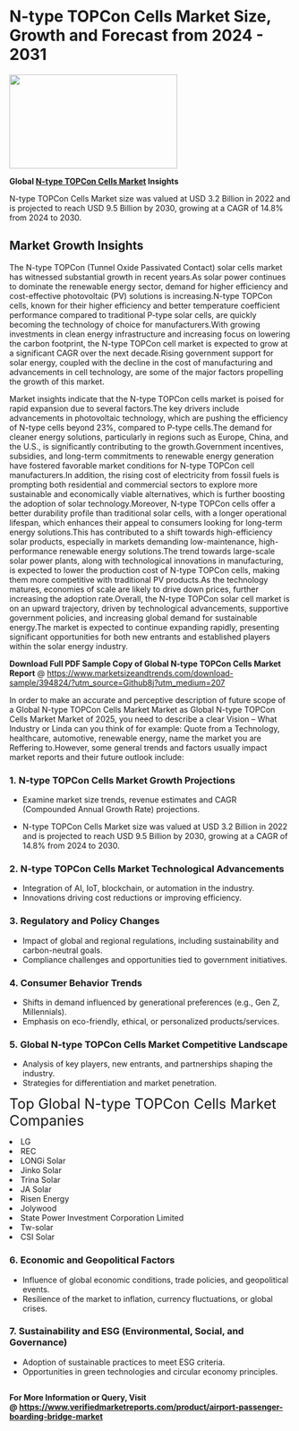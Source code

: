 <H1>N-type TOPCon Cells Market Size, Growth and Forecast from 2024 - 2031</H1><img class="aligncenter size-medium wp-image-584254" src="https://thirdeyenews.in/wp-content/uploads/2024/09/Global-Market-Research-300x168.jpeg" alt="" width="300" height="168" /><p><strong>Global&nbsp;<a href="https://www.marketsizeandtrends.com/download-sample/394824/?utm_source=Github8j?utm_medium=207">N-type TOPCon Cells Market</a> Insights</strong></p><p>N-type TOPCon Cells Market size was valued at USD 3.2 Billion in 2022 and is projected to reach USD 9.5 Billion by 2030, growing at a CAGR of 14.8% from 2024 to 2030.</p><p><h2>Market Growth Insights</h2> <p>The N-type TOPCon (Tunnel Oxide Passivated Contact) solar cells market has witnessed substantial growth in recent years.As solar power continues to dominate the renewable energy sector, demand for higher efficiency and cost-effective photovoltaic (PV) solutions is increasing.N-type TOPCon cells, known for their higher efficiency and better temperature coefficient performance compared to traditional P-type solar cells, are quickly becoming the technology of choice for manufacturers.With growing investments in clean energy infrastructure and increasing focus on lowering the carbon footprint, the N-type TOPCon cell market is expected to grow at a significant CAGR over the next decade.Rising government support for solar energy, coupled with the decline in the cost of manufacturing and advancements in cell technology, are some of the major factors propelling the growth of this market.</p> <p>Market insights indicate that the N-type TOPCon cells market is poised for rapid expansion due to several factors.The key drivers include advancements in photovoltaic technology, which are pushing the efficiency of N-type cells beyond 23%, compared to P-type cells.The demand for cleaner energy solutions, particularly in regions such as Europe, China, and the U.S., is significantly contributing to the growth.Government incentives, subsidies, and long-term commitments to renewable energy generation have fostered favorable market conditions for N-type TOPCon cell manufacturers.In addition, the rising cost of electricity from fossil fuels is prompting both residential and commercial sectors to explore more sustainable and economically viable alternatives, which is further boosting the adoption of solar technology.Moreover, N-type TOPCon cells offer a better durability profile than traditional solar cells, with a longer operational lifespan, which enhances their appeal to consumers looking for long-term energy solutions.This has contributed to a shift towards high-efficiency solar products, especially in markets demanding low-maintenance, high-performance renewable energy solutions.The trend towards large-scale solar power plants, along with technological innovations in manufacturing, is expected to lower the production cost of N-type TOPCon cells, making them more competitive with traditional PV products.As the technology matures, economies of scale are likely to drive down prices, further increasing the adoption rate.Overall, the N-type TOPCon solar cell market is on an upward trajectory, driven by technological advancements, supportive government policies, and increasing global demand for sustainable energy.The market is expected to continue expanding rapidly, presenting significant opportunities for both new entrants and established players within the solar energy industry.</p> <p><span class=""><strong>Download Full PDF Sample Copy of Global N-type TOPCon Cells Market Report</strong> @ <a href="https://www.marketsizeandtrends.com/download-sample/394824/?utm_source=Github8j?utm_medium=207" target="_blank">https://www.marketsizeandtrends.com/download-sample/394824/?utm_source=Github8j?utm_medium=207</a></span></p><p>In order to make an accurate and perceptive description of future scope of a Global&nbsp;N-type TOPCon Cells Market Market as Global&nbsp;N-type TOPCon Cells Market Market of 2025, you need to describe a clear Vision &ndash; What Industry or Linda can you think of for example: Quote from a Technology, healthcare, automotive, renewable energy, name the market you are Reffering to.However, some general trends and factors usually impact market reports and their future outlook include:</p><h3>1.&nbsp;<strong>N-type TOPCon Cells Market Growth Projections</strong></h3><ul><li>Examine market size trends, revenue estimates and CAGR (Compounded Annual Growth Rate) projections.</li><li><p>N-type TOPCon Cells Market size was valued at USD 3.2 Billion in 2022 and is projected to reach USD 9.5 Billion by 2030, growing at a CAGR of 14.8% from 2024 to 2030.</p></li></ul><h3>2.&nbsp;<strong>N-type TOPCon Cells Market Technological Advancements</strong></h3><ul><li>Integration of AI, IoT, blockchain, or automation in the industry.</li><li>Innovations driving cost reductions or improving efficiency.</li></ul><h3>3.&nbsp;<strong>Regulatory and Policy Changes</strong></h3><ul><li>Impact of global and regional regulations, including sustainability and carbon-neutral goals.</li><li>Compliance challenges and opportunities tied to government initiatives.</li></ul><h3>4.&nbsp;<strong>Consumer Behavior Trends</strong></h3><ul><li>Shifts in demand influenced by generational preferences (e.g., Gen Z, Millennials).</li><li>Emphasis on eco-friendly, ethical, or personalized products/services.</li></ul><h3>5.&nbsp;<strong>Global N-type TOPCon Cells Market Competitive Landscape</strong></h3><ul><li>Analysis of key players, new entrants, and partnerships shaping the industry.</li><li>Strategies for differentiation and market penetration.</li></ul><p data-pm-slice="1 1 []"><span style="color: inherit; font-family: inherit; font-size: 25px;">Top Global N-type TOPCon Cells Market Companies</span></p><div class="" data-test-id=""><p><li>LG</li><li> REC</li><li> LONGi Solar</li><li> Jinko Solar</li><li> Trina Solar</li><li> JA Solar</li><li> Risen Energy</li><li> Jolywood</li><li> State Power Investment Corporation Limited</li><li> Tw-solar</li><li> CSI Solar</li></p></div><h3>6.&nbsp;<strong>Economic and Geopolitical Factors</strong></h3><ul><li>Influence of global economic conditions, trade policies, and geopolitical events.</li><li>Resilience of the market to inflation, currency fluctuations, or global crises.</li></ul><h3>7.&nbsp;<strong>Sustainability and ESG (Environmental, Social, and Governance)</strong></h3><ul><li>Adoption of sustainable practices to meet ESG criteria.</li><li>Opportunities in green technologies and circular economy principles.</li></ul><h2><strong style="font-size: 14px;">For More Information or Query, Visit @&nbsp;</strong><a style="background-color: #ffffff; font-size: 14px;" href="https://www.marketsizeandtrends.com/report/n-type-topcon-cells-market/" target="_blank">https://www.verifiedmarketreports.com/product/airport-passenger-boarding-bridge-market</a></h2>